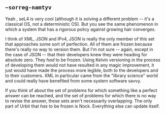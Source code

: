 ## `~sorreg-namtyv`
Yeah , seL4 is very cool (although it is solving a different problem -- it's a classical OS, not a deterministic OS).  But you see the same phenomenon in which a system that has a rigorous policy against growing hair converges.

I think of XML, JSON and IPv4, JSON is really the only member of this set that approaches some sort of perfection.  All of them are frozen because there's really no way to version them.  But I'm not sure -- again, except in the case of JSON -- that their developers knew they were heading for absolute zero.  They *had* to be frozen.  Using Kelvin versioning in the process of developing them would not have resulted in any magic improvement, it just would have made the process more legible, both to the developers and to their customers.  XML in particular came from the "library science" world and could really have benefited from some system software savvy.

If you think of about the set of problems for which something like a perfect answer can be reached, and the set of problems for which there is no way to revise the answer, these sets aren't necessarily overlapping.  The only part of Urbit that *has* to be frozen is Nock.  Everything else can update itself.